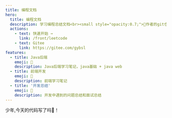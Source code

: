 ```yaml
---
title: 编程文档
hero:
  title: 编程文档
  description: 学习编程总结文档<br><small style="opacity:0.7;">🧐作者的git仓库请访问 <a href="https://gitee.com/gybsl" style="color:#1677ff;">https://gitee.com/gybsl</a></small>
  actions:
    - text: 快速开始 →
      link: /front/leetcode
    - text: Gitee
      link: https://gitee.com/gybsl
features:
  - title: Java后端
    emoji: 🚥
    description: Java后端学习笔记，java基础 + java web
  - title: 前端开发
    emoji: 🌈
    description: 前端学习笔记
  - title: '开发总结'
    emoji: 🚀
    description: 开发中遇到的问题总结和面试总结
---
```


少年,今天的代码写了吗🤪！
